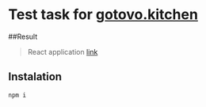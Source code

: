 # Test task for [gotovo.kitchen](https://gotovo.ru)

##Result

> React application [link]()


## Instalation

`
npm i
`